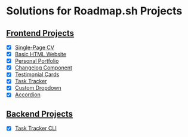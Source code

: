 # Solutions for Roadmap.sh Projects

## [Frontend Projects](https://roadmap.sh/frontend)

- [x] [Single-Page CV](https://roadmap.sh/projects/single-page-cv)
- [x] [Basic HTML Website](https://roadmap.sh/projects/basic-html-website)
- [x] [Personal Portfolio](https://roadmap.sh/projects/portfolio-website)
- [x] [Changelog Component](https://roadmap.sh/projects/changelog-component)
- [x] [Testimonial Cards](https://roadmap.sh/projects/testimonial-cards)
- [x] [Task Tracker](https://roadmap.sh/projects/task-tracker-js)
- [x] [Custom Dropdown](https://roadmap.sh/projects/custom-dropdown)
- [x] [Accordion](https://roadmap.sh/projects/accordion)

## [Backend Projects](https://roadmap.sh/backend)
- [x] [Task Tracker CLI](https://roadmap.sh/projects/task-tracker)
